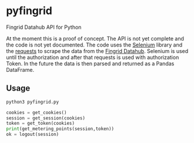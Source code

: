 ﻿# pyfingrid
Fingrid Datahub API for Python

At the moment this is a proof of concept. The API is not yet complete and the code is not yet documented.
The code uses the [Selenium](https://selenium-python.readthedocs.io/) library and the [requests](https://pypi.org/project/requests/) to scrape the data from the [Fingrid Datahub](https://data.fingrid.fi/). Selenium is used until the authorization and after that requests is used with authorization Token.
In the future the data is then parsed and returned as a Pandas DataFrame.

## Usage

```python
python3 pyfingrid.py
```

```python
cookies = get_cookies()
session = get_session(cookies)
token = get_token(cookies)
print(get_metering_points(session,token))
ok = logout(session)
```